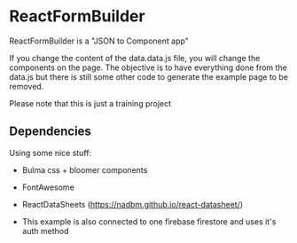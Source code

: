 # ReactFormBuilder

ReactFormBuilder is a "JSON to Component app"

If you change the content of the data.data.js file, you will change the components on the page. The objective is to have everything done from the data.js but there is still some other code to generate the example page to be removed.

Please note that this is just a training project


## Dependencies
Using some nice stuff:

- Bulma css + bloomer components
- FontAwesome
- ReactDataSheets (https://nadbm.github.io/react-datasheet/)

- This example is also connected to one firebase firestore and uses it's auth method

